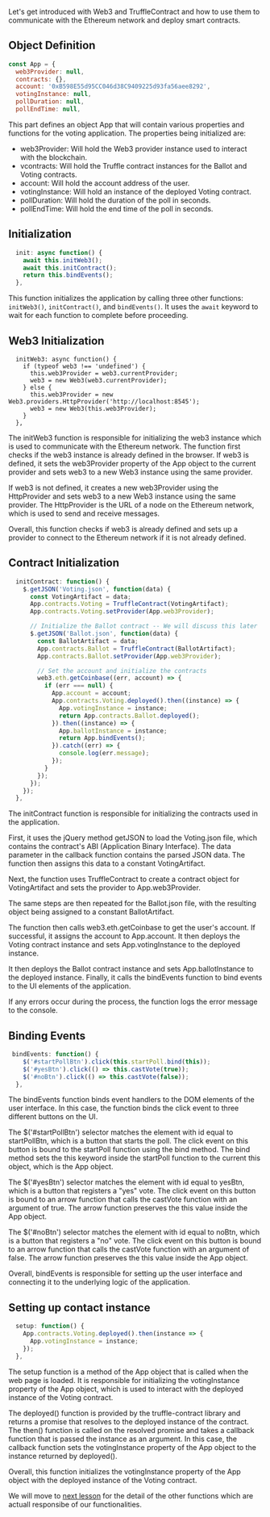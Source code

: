Let's get introduced with Web3 and TruffleContract and how to use them to communicate with the Ethereum network and deploy smart contracts.
## Object Definition

```js
const App = {
  web3Provider: null,
  contracts: {},
  account: '0xB598E55d95CC046d38C9409225d93fa56aee8292',
  votingInstance: null,
  pollDuration: null,
  pollEndTime: null,

```
This part defines an object App that will contain various properties and functions for the voting application. The properties being initialized are:

- web3Provider: Will hold the Web3 provider instance used to interact with the blockchain.
- vcontracts: Will hold the Truffle contract instances for the Ballot and Voting contracts.
- account: Will hold the account address of the user.
- votingInstance: Will hold an instance of the deployed Voting contract.
- pollDuration: Will hold the duration of the poll in seconds.
- pollEndTime: Will hold the end time of the poll in seconds.


## Initialization
```js
  init: async function() {
    await this.initWeb3();
    await this.initContract();
    return this.bindEvents();
  },
```
This function initializes the application by calling three other functions: `initWeb3()`, `initContract()`, and `bindEvents()`. It uses the `await` keyword to wait for each function to complete before proceeding.

##  Web3 Initialization
```
  initWeb3: async function() {
    if (typeof web3 !== 'undefined') {
      this.web3Provider = web3.currentProvider;
      web3 = new Web3(web3.currentProvider);
    } else {
      this.web3Provider = new Web3.providers.HttpProvider('http://localhost:8545');
      web3 = new Web3(this.web3Provider);
    }
  },

```

The initWeb3 function is responsible for initializing the web3 instance which is used to communicate with the Ethereum network. The function first checks if the web3 instance is already defined in the browser. If web3 is defined, it sets the web3Provider property of the App object to the current provider and sets web3 to a new Web3 instance using the same provider.

If web3 is not defined, it creates a new web3Provider using the HttpProvider and sets web3 to a new Web3 instance using the same provider. The HttpProvider is the URL of a node on the Ethereum network, which is used to send and receive messages.

Overall, this function checks if web3 is already defined and sets up a provider to connect to the Ethereum network if it is not already defined.


## Contract Initialization
```js
  initContract: function() {
    $.getJSON('Voting.json', function(data) {
      const VotingArtifact = data;
      App.contracts.Voting = TruffleContract(VotingArtifact);
      App.contracts.Voting.setProvider(App.web3Provider);

      // Initialize the Ballot contract -- We will discuss this later
      $.getJSON('Ballot.json', function(data) {
        const BallotArtifact = data;
        App.contracts.Ballot = TruffleContract(BallotArtifact);
        App.contracts.Ballot.setProvider(App.web3Provider);

        // Set the account and initialize the contracts
        web3.eth.getCoinbase((err, account) => {
          if (err === null) {
            App.account = account;
            App.contracts.Voting.deployed().then((instance) => {
              App.votingInstance = instance;
              return App.contracts.Ballot.deployed();
            }).then((instance) => {
              App.ballotInstance = instance;
              return App.bindEvents();
            }).catch((err) => {
              console.log(err.message);
            });
          }
        });
      });
    });
  },

```


The initContract function is responsible for initializing the contracts used in the application.

First, it uses the jQuery method getJSON to load the Voting.json file, which contains the contract's ABI (Application Binary Interface). The data parameter in the callback function contains the parsed JSON data. The function then assigns this data to a constant VotingArtifact.

Next, the function uses TruffleContract to create a contract object for VotingArtifact and sets the provider to App.web3Provider.

The same steps are then repeated for the Ballot.json file, with the resulting object being assigned to a constant BallotArtifact.

The function then calls web3.eth.getCoinbase to get the user's account. If successful, it assigns the account to App.account. It then deploys the Voting contract instance and sets App.votingInstance to the deployed instance.

It then deploys the Ballot contract instance and sets App.ballotInstance to the deployed instance. Finally, it calls the bindEvents function to bind events to the UI elements of the application.

If any errors occur during the process, the function logs the error message to the console.


## Binding Events

```js
 bindEvents: function() {
    $('#startPollBtn').click(this.startPoll.bind(this));
    $('#yesBtn').click(() => this.castVote(true));
    $('#noBtn').click(() => this.castVote(false));
  },
```

The bindEvents function binds event handlers to the DOM elements of the user interface. In this case, the function binds the click event to three different buttons on the UI.

The $('#startPollBtn') selector matches the element with id equal to startPollBtn, which is a button that starts the poll. The click event on this button is bound to the startPoll function using the bind method. The bind method sets the this keyword inside the startPoll function to the current this object, which is the App object.

The $('#yesBtn') selector matches the element with id equal to yesBtn, which is a button that registers a "yes" vote. The click event on this button is bound to an arrow function that calls the castVote function with an argument of true. The arrow function preserves the this value inside the App object.

The $('#noBtn') selector matches the element with id equal to noBtn, which is a button that registers a "no" vote. The click event on this button is bound to an arrow function that calls the castVote function with an argument of false. The arrow function preserves the this value inside the App object.

Overall, bindEvents is responsible for setting up the user interface and connecting it to the underlying logic of the application.


## Setting up contact instance

```js
  setup: function() {
    App.contracts.Voting.deployed().then(instance => {
      App.votingInstance = instance;
    });
  },
```

The setup function is a method of the App object that is called when the web page is loaded. It is responsible for initializing the votingInstance property of the App object, which is used to interact with the deployed instance of the Voting contract.

The deployed() function is provided by the truffle-contract library and returns a promise that resolves to the deployed instance of the contract. The then() function is called on the resolved promise and takes a callback function that is passed the instance as an argument. In this case, the callback function sets the votingInstance property of the App object to the instance returned by deployed().

Overall, this function initializes the votingInstance property of the App object with the deployed instance of the Voting contract.


We will move to [next lesson](https://github.com/shakeelzafar3/Voting-dApp-using-Ethereum-and-Solidity/blob/main/11%20-%20Writing%20app.js%20-%20II%20code.md) for the detail of the other functions which are actuall responsibe of our functionalities. 

